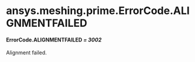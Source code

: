 # ansys.meshing.prime.ErrorCode.ALIGNMENTFAILED



#### ErrorCode.ALIGNMENTFAILED *= 3002*

Alignment failed.

<!-- !! processed by numpydoc !! -->

